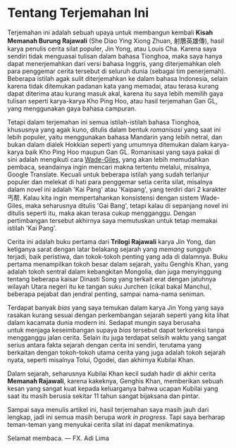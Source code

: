 # Tentang Terjemahan Ini

Terjemahan ini adalah sebuah upaya untuk membangun kembali **Kisah Memanah Burung Rajawali** 
(She Diao Ying Xiong Zhuan, 射鵰英雄傳), hasil karya penulis cerita silat populer, Jin Yong, atau Louis Cha. 
Karena saya sendiri tidak menguasai tulisan dalam bahasa Tionghoa, maka saya hanya dapat menerjemahkan
dari versi bahasa Inggris, yang diterjemahkan oleh para penggemar cerita tersebut di seluruh dunia 
(sebagai tim penerjemah). Beberapa istilah agak sulit diterjemahkan ke dalam bahasa Indonesia, selain 
karena tidak ditemukan padanan kata yang memadai, atau terasa kurang dapat diterima atau kurang
masuk akal, karena itu saya lebih memilih gaya tulisan seperti karya-karya Kho Ping Hoo, atau hasil 
terjemahan Gan GL, yang menggunakan gaya bahasa campuran.

Tetapi dalam terjemahan ini semua istilah-istilah bahasa Tionghoa, khususnya yang agak kuno, ditulis 
dalam bentuk _romanisasi_ yang saat ini lebih populer, yaitu menggunakan bahasa Mandarin yang lebih netral, 
dan bukan dalam dialek Hokkian seperti yang umumnya ditemukan dalam karya-karya baik Kho Ping Hoo maupun 
Gan GL. Romanisasi yang saya pakai di sini adalah mengikuti cara 
[Wade-Giles](https://en.wikipedia.org/wiki/Wade%E2%80%93Giles), yang akan lebih memudahkan pembaca, 
seandainya ingin mencari makna tertentu melalui, misalnya, Google Translate. Kecuali untuk beberapa 
istilah yang sudah terlanjur populer dan melekat di hati para penggemar setia cerita silat, misalnya 
dalam novel ini adalah 'Kai Pang' atau 'Kaipang', yang terdiri dari 2 karakter 丐帮. Kalau kita ingin 
mempertahankan konsistensi dengan sistem Wade-Giles, maka seharusnya ditulis 'Gai Bang', tetapi kalau 
di sepanjang novel ini ditulis seperti itu, maka akan terasa cukup mengganggu. Dengan pertimbangan 
tersebut akhirnya saya memutuskan untuk tetap memakai istilah 'Kai Pang'.

Cerita ini adalah buku pertama dari **Trilogi Rajawali** karya Jin Yong, dan ketiganya sarat dengan 
latar belakang sejarah yang _memang_ sungguh terjadi, baik peristiwa, dan tokok-tokoh penting yang 
ada di dalamnya. Buku pertama menampilkan tokoh besar dalam sejarah, yaitu Genghis Khan, yang adalah tokoh
sentral dalam kebangkitan Mongolia, dan juga menyinggung tentang beberapa kaisar Dinasti Song yang 
terkait erat dengan jatuhnya wilayah Utara negeri itu ke tangan suku Jurchen (cikal bakal Manchu), 
beberapa pejabat dan jendral penting, sampai nama-nama seniman.

Terdapat banyak _bias_ yang saya temukan dalam karya Jin Yong yang saya rasakan kurang sesuai dengan 
perkembangan sejarah seperti yang kita lihat dalam kacamata dunia modern ini. Sedapat mungin saya berusaha  
untuk menjaga keseimbangan supaya _bias_ tersebut dapat terkoreksi tanpa mengganggu jalan cerita. Selain itu 
juga terdapat selisih waktu yang sangat serius antara fakta sejarah dengan cerita ini sendiri, terutama yang 
berkaitan dengan tokoh-tokoh utama cerita yang juga adalah tokoh sejarah nyata, seperti misalnya Tolui,
Ogodei, dan akhirnya Kubilai Khan.

Dalam sejarah, seharusnya Kubilai Khan kecil sudah hadir di akhir cerita **Memanah Rajawali**, karena 
kakeknya, Genghis Khan, memberikan sebuah kesan yang sangat kuat kepada keluarganya bahwa ucapan Kubilai
yang saat itu masih berusia sekitar 11 tahun sangat bijaksana dan pintar.

Sampai saya menulis artikel ini, hasil terjemahan saya masih jauh dari lengkap, jadi ini semua masih 
berupa _work in progress_. Tapi saya berharap teman-teman yang menyukai cerita silat ini dapat menikmatinya.

Selamat membaca.
— FX. Adi Lima


